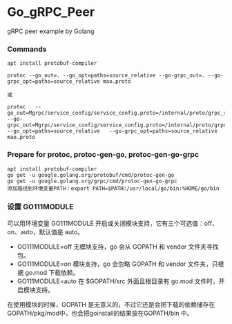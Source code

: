 # Go_gRPC_Peer
gRPC peer example by Golang


### Commands

```
apt install protobuf-compiler
```

```
protoc --go_out=. --go_opt=paths=source_relative --go-grpc_out=. --go-grpc_opt=paths=source_relative mao.proto

或

protoc   --go_out=Mgrpc/service_config/service_config.proto=/internal/proto/grpc_service_config:.   --go-grpc_out=Mgrpc/service_config/service_config.proto=/internal/proto/grpc_service_config:.   --go_opt=paths=source_relative   --go-grpc_opt=paths=source_relative mao.proto
```

### Prepare for protoc, protoc-gen-go, protoc-gen-go-grpc

```
apt install protobuf-compiler
go get -u google.golang.org/protobuf/cmd/protoc-gen-go
go get -u google.golang.org/grpc/cmd/protoc-gen-go-grpc
添加路径到环境变量PATH：export PATH=$PATH:/usr/local/go/bin:%HOME/go/bin
```

### 设置 GO111MODULE
可以用环境变量 GO111MODULE 开启或关闭模块支持，它有三个可选值：off、on、auto，默认值是 auto。

* GO111MODULE=off 无模块支持，go 会从 GOPATH 和 vendor 文件夹寻找包。
* GO111MODULE=on 模块支持，go 会忽略 GOPATH 和 vendor 文件夹，只根据 go.mod 下载依赖。
* GO111MODULE=auto 在 $GOPATH/src 外面且根目录有 go.mod 文件时，开启模块支持。

在使用模块的时候，GOPATH 是无意义的，不过它还是会把下载的依赖储存在 GOPATH/pkg/mod中，也会把goinstall的结果放在GOPATH/bin 中。
